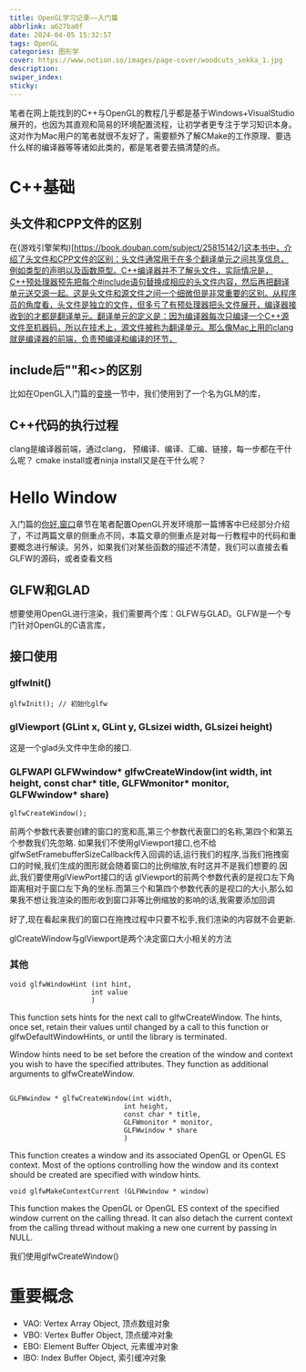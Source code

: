 ```yaml
---
title: OpenGL学习记录——入门篇
abbrlink: a627ba0f
date: 2024-04-05 15:32:57
tags: OpenGL
categories: 图形学
cover: https://www.notion.so/images/page-cover/woodcuts_sekka_1.jpg
description:
swiper_index:
sticky:
---
```


笔者在网上能找到的C++与OpenGL的教程几乎都是基于Windows+VisualStudio展开的，也因为其直观和简易的环境配置流程，让初学者更专注于学习知识本身。这对作为Mac用户的笔者就很不友好了，需要额外了解CMake的工作原理、要选什么样的编译器等等诸如此类的，都是笔者要去搞清楚的点。

# C++基础

## 头文件和CPP文件的区别

在(游戏引擎架构)[https://book.douban.com/subject/25815142/]这本书中，介绍了头文件和CPP文件的区别：头文件通常用于在多个翻译单元之间共享信息，例如类型的声明以及函数原型。C++编译器并不了解头文件，实际情况是，C++预处理器预先把每个#include语句替换成相应的头文件内容，然后再把翻译单元送交源一起。这是头文件和源文件之间一个细微但是非常重要的区别。从程序员的角度看，头文件是独立的文件，但多亏了有预处理器把头文件展开，编译器接收到的才都是翻译单元。翻译单元的定义是：因为编译器每次只编译一个C++源文件至机器码，所以在技术上，源文件被称为翻译单元。那么像Mac上用的clang就是编译器的前端，负责预编译和编译的环节，

## include后""和<>的区别

比如在OpenGL入门篇的[变换](https://learnopengl-cn.github.io/01%20Getting%20started/07%20Transformations/#_20)一节中，我们使用到了一个名为GLM的库，

## C++代码的执行过程

clang是编译器前端，通过clang，
预编译、编译、汇编、链接，每一步都在干什么呢？
cmake install或者ninja install又是在干什么呢？

# Hello Window

入门篇的[你好,窗口](https://learnopengl-cn.github.io/01%20Getting%20started/03%20Hello%20Window/)章节在笔者配置OpenGL开发环境那一篇博客中已经部分介绍了，不过两篇文章的侧重点不同，本篇文章的侧重点是对每一行教程中的代码和重要概念进行解读。另外，如果我们对某些函数的描述不清楚，我们可以直接去看GLFW的源码，或者查看文档

## GLFW和GLAD

想要使用OpenGL进行渲染，我们需要两个库：GLFW与GLAD。GLFW是一个专门针对OpenGL的C语言库，


## 接口使用

### glfwInit()

```
glfwInit(); // 初始化glfw
```

### glViewport (GLint x, GLint y, GLsizei width, GLsizei height)

这是一个glad头文件中生命的接口.



### GLFWAPI GLFWwindow* glfwCreateWindow(int width, int height, const char* title, GLFWmonitor* monitor, GLFWwindow* share)

```
glfwCreateWindow();
```
前两个参数代表要创建的窗口的宽和高,第三个参数代表窗口的名称,第四个和第五个参数我们先忽略.
如果我们不使用glViewport接口,也不给glfwSetFramebufferSizeCallback传入回调的话,运行我们的程序,当我们拖拽窗口的时候,我们生成的图形就会随着窗口的比例缩放,有时这并不是我们想要的.因此,我们要使用glViewPort接口的话
glViewport的前两个参数代表的是视口左下角距离相对于窗口左下角的坐标.而第三个和第四个参数代表的是视口的大小,那么如果我不想让我渲染的图形收到窗口非等比例缩放的影响的话,我需要添加回调

好了,现在看起来我们的窗口在拖拽过程中只要不松手,我们渲染的内容就不会更新.

glCreateWindow与glViewport是两个决定窗口大小相关的方法

### 其他

```
void glfwWindowHint	(int hint,
                    int value 
                    )		
```
This function sets hints for the next call to glfwCreateWindow. The hints, once set, retain their values until changed by a call to this function or glfwDefaultWindowHints, or until the library is terminated.

Window hints need to be set before the creation of the window and context you wish to have the specified attributes. They function as additional arguments to glfwCreateWindow.

```

GLFWwindow * glfwCreateWindow(int width,
                            int height,
                            const char * title,
                            GLFWmonitor * monitor,
                            GLFWwindow * share 
                            )	
```
This function creates a window and its associated OpenGL or OpenGL ES context. Most of the options controlling how the window and its context should be created are specified with window hints.

```
void glfwMakeContextCurrent	(GLFWwindow * window)
```

This function makes the OpenGL or OpenGL ES context of the specified window current on the calling thread. It can also detach the current context from the calling thread without making a new one current by passing in NULL.

我们使用glfwCreateWindow()

# 重要概念

- VAO: Vertex Array Object, 顶点数组对象
- VBO: Vertex Buffer Object, 顶点缓冲对象
- EBO: Element Buffer Object, 元素缓冲对象
- IBO: Index Buffer Object, 索引缓冲对象